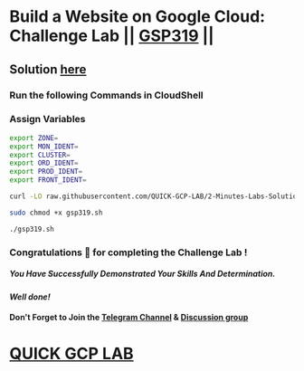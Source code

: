 # Build a Website on Google Cloud: Challenge Lab || [GSP319](https://www.cloudskillsboost.google/focuses/11765?parent=catalog) ||

## Solution [here](https://youtu.be/R_h7Djbw5jg)

### Run the following Commands in CloudShell

### Assign Variables

```bash
export ZONE=
export MON_IDENT=
export CLUSTER=
export ORD_IDENT=
export PROD_IDENT=
export FRONT_IDENT=
```
```bash
curl -LO raw.githubusercontent.com/QUICK-GCP-LAB/2-Minutes-Labs-Solutions/main/Build%20a%20Website%20on%20Google%20Cloud%20Challenge%20Lab/gsp319.sh

sudo chmod +x gsp319.sh

./gsp319.sh
```

### Congratulations 🎉 for completing the Challenge Lab !

##### *You Have Successfully Demonstrated Your Skills And Determination.*

#### *Well done!*

#### Don't Forget to Join the [Telegram Channel](https://t.me/quickgcplab) & [Discussion group](https://t.me/quickgcplabchats)

# [QUICK GCP LAB](https://www.youtube.com/@quickgcplab)